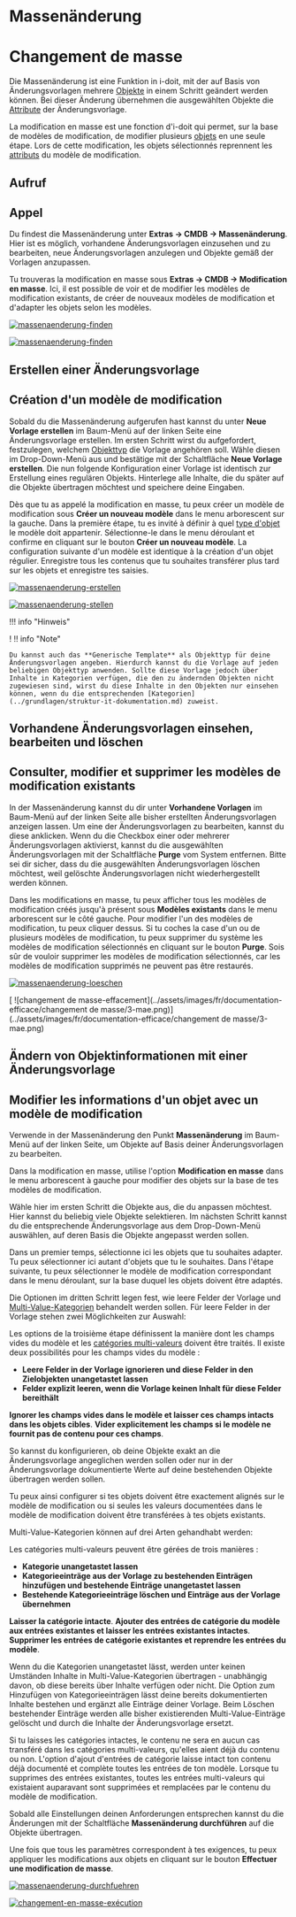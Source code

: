 <!-- TRANSLATED by md-translate -->
# Massenänderung

# Changement de masse

Die Massenänderung ist eine Funktion in i-doit, mit der auf Basis von Änderungsvorlagen mehrere [Objekte](../grundlagen/struktur-it-dokumentation.md) in einem Schritt geändert werden können. Bei dieser Änderung übernehmen die ausgewählten Objekte die [Attribute](../grundlagen/struktur-it-dokumentation.md) der Änderungsvorlage.

La modification en masse est une fonction d'i-doit qui permet, sur la base de modèles de modification, de modifier plusieurs [objets](../bases/structure-it-documentation.md) en une seule étape. Lors de cette modification, les objets sélectionnés reprennent les [attributs](../bases/structure-it-documentation.md) du modèle de modification.

## Aufruf

## Appel

Du findest die Massenänderung unter **Extras → CMDB → Massenänderung**. Hier ist es möglich, vorhandene Änderungsvorlagen einzusehen und zu bearbeiten, neue Änderungsvorlagen anzulegen und Objekte gemäß der Vorlagen anzupassen.

Tu trouveras la modification en masse sous **Extras → CMDB → Modification en masse**. Ici, il est possible de voir et de modifier les modèles de modification existants, de créer de nouveaux modèles de modification et d'adapter les objets selon les modèles.

[![massenaenderung-finden](../assets/images/de/effizientes-dokumentieren/massenaenderung/1-mae.png)](../assets/images/de/effizientes-dokumentieren/massenaenderung/1-mae.png)

[ ![massenaenderung-finden](../assets/images/fr/documenter-efficacement/massenaenderung/1-mae.png)](../assets/images/fr/documenter-efficacement/massenaenderung/1-mae.png)

## Erstellen einer Änderungsvorlage

## Création d'un modèle de modification

Sobald du die Massenänderung aufgerufen hast kannst du unter **Neue Vorlage erstellen**  im Baum-Menü auf der linken Seite eine Änderungsvorlage erstellen. Im ersten Schritt wirst du aufgefordert, festzulegen, welchem [Objekttyp](../grundlagen/struktur-it-dokumentation.md) die Vorlage angehören soll. Wähle diesen im Drop-Down-Menü aus und bestätige mit der Schaltfläche **Neue Vorlage erstellen**. Die nun folgende Konfiguration einer Vorlage ist identisch zur Erstellung eines regulären Objekts. Hinterlege alle Inhalte, die du später auf die Objekte übertragen möchtest und speichere deine Eingaben.

Dès que tu as appelé la modification en masse, tu peux créer un modèle de modification sous **Créer un nouveau modèle** dans le menu arborescent sur la gauche. Dans la première étape, tu es invité à définir à quel [type d'objet](../bases/structure-it-documentation.md) le modèle doit appartenir. Sélectionne-le dans le menu déroulant et confirme en cliquant sur le bouton **Créer un nouveau modèle**. La configuration suivante d'un modèle est identique à la création d'un objet régulier. Enregistre tous les contenus que tu souhaites transférer plus tard sur les objets et enregistre tes saisies.

[![massenaenderung-erstellen](../assets/images/de/effizientes-dokumentieren/massenaenderung/2-mae.png)](../assets/images/de/effizientes-dokumentieren/massenaenderung/2-mae.png)

[ ![massenaenderung-stellen](../assets/images/fr/documenter-efficacement/massenaenderung/2-mae.png)](../assets/images/fr/documenter-efficacement/massenaenderung/2-mae.png)

!!! info "Hinweis"

! !! info "Note"

```
Du kannst auch das **Generische Template** als Objekttyp für deine Änderungsvorlagen angeben. Hierdurch kannst du die Vorlage auf jeden beliebigen Objekttyp anwenden. Sollte diese Vorlage jedoch über Inhalte in Kategorien verfügen, die den zu ändernden Objekten nicht zugewiesen sind, wirst du diese Inhalte in den Objekten nur einsehen können, wenn du die entsprechenden [Kategorien](../grundlagen/struktur-it-dokumentation.md) zuweist.
```

## Vorhandene Änderungsvorlagen einsehen, bearbeiten und löschen

## Consulter, modifier et supprimer les modèles de modification existants

In der Massenänderung kannst du dir unter **Vorhandene Vorlagen** im Baum-Menü auf der linken Seite alle bisher erstellten Änderungsvorlagen anzeigen lassen. Um eine der Änderungsvorlagen zu bearbeiten, kannst du diese anklicken. Wenn du die Checkbox einer oder mehrerer Änderungsvorlagen aktivierst, kannst du die ausgewählten Änderungsvorlagen mit der Schaltfläche **Purge** vom System entfernen. Bitte sei dir sicher, dass du die ausgewählten Änderungsvorlagen löschen möchtest, weil gelöschte Änderungsvorlagen nicht wiederhergestellt werden können.

Dans les modifications en masse, tu peux afficher tous les modèles de modification créés jusqu'à présent sous **Modèles existants** dans le menu arborescent sur le côté gauche. Pour modifier l'un des modèles de modification, tu peux cliquer dessus. Si tu coches la case d'un ou de plusieurs modèles de modification, tu peux supprimer du système les modèles de modification sélectionnés en cliquant sur le bouton **Purge**. Sois sûr de vouloir supprimer les modèles de modification sélectionnés, car les modèles de modification supprimés ne peuvent pas être restaurés.

[![massenaenderung-loeschen](../assets/images/de/effizientes-dokumentieren/massenaenderung/3-mae.png)](../assets/images/de/effizientes-dokumentieren/massenaenderung/3-mae.png)

[ ![changement de masse-effacement](../assets/images/fr/documentation-efficace/changement de masse/3-mae.png)](../assets/images/fr/documentation-efficace/changement de masse/3-mae.png)

## Ändern von Objektinformationen mit einer Änderungsvorlage

## Modifier les informations d'un objet avec un modèle de modification

Verwende in der Massenänderung den Punkt **Massenänderung** im Baum-Menü auf der linken Seite, um Objekte auf Basis deiner Änderungsvorlagen zu bearbeiten.

Dans la modification en masse, utilise l'option **Modification en masse** dans le menu arborescent à gauche pour modifier des objets sur la base de tes modèles de modification.

Wähle hier im ersten Schritt die Objekte aus, die du anpassen möchtest. Hier kannst du beliebig viele Objekte selektieren. Im nächsten Schritt kannst du die entsprechende Änderungsvorlage aus dem Drop-Down-Menü auswählen, auf deren Basis die Objekte angepasst werden sollen.

Dans un premier temps, sélectionne ici les objets que tu souhaites adapter. Tu peux sélectionner ici autant d'objets que tu le souhaites. Dans l'étape suivante, tu peux sélectionner le modèle de modification correspondant dans le menu déroulant, sur la base duquel les objets doivent être adaptés.

Die Optionen im dritten Schritt legen fest, wie leere Felder der Vorlage und [Multi-Value-Kategorien](../grundlagen/struktur-it-dokumentation.md) behandelt werden sollen. Für leere Felder in der Vorlage stehen zwei Möglichkeiten zur Auswahl:

Les options de la troisième étape définissent la manière dont les champs vides du modèle et les [catégories multi-valeurs](../bases/structure-it-documentation.md) doivent être traités. Il existe deux possibilités pour les champs vides du modèle :

* **Leere Felder in der Vorlage ignorieren und diese Felder in den Zielobjekten unangetastet lassen**
* **Felder explizit leeren, wenn die Vorlage keinen Inhalt für diese Felder bereithält**

**Ignorer les champs vides dans le modèle et laisser ces champs intacts dans les objets cibles**.
**Vider explicitement les champs si le modèle ne fournit pas de contenu pour ces champs**.

So kannst du konfigurieren, ob deine Objekte exakt an die Änderungsvorlage angeglichen werden sollen oder nur in der Änderungsvorlage dokumentierte Werte auf deine bestehenden Objekte übertragen werden sollen.

Tu peux ainsi configurer si tes objets doivent être exactement alignés sur le modèle de modification ou si seules les valeurs documentées dans le modèle de modification doivent être transférées à tes objets existants.

Multi-Value-Kategorien können auf drei Arten gehandhabt werden:

Les catégories multi-valeurs peuvent être gérées de trois manières :

* **Kategorie unangetastet lassen**
* **Kategorieeinträge aus der Vorlage zu bestehenden Einträgen hinzufügen und bestehende Einträge unangetastet lassen**
* **Bestehende Kategorieeinträge löschen und Einträge aus der Vorlage übernehmen**

**Laisser la catégorie intacte**.
**Ajouter des entrées de catégorie du modèle aux entrées existantes et laisser les entrées existantes intactes**.
**Supprimer les entrées de catégorie existantes et reprendre les entrées du modèle**.

Wenn du die Kategorien unangetastet lässt, werden unter keinen Umständen Inhalte in Multi-Value-Kategorien übertragen - unabhängig davon, ob diese bereits über Inhalte verfügen oder nicht. Die Option zum Hinzufügen von Kategorieeinträgen lässt deine bereits dokumentierten Inhalte bestehen und ergänzt alle Einträge deiner Vorlage. Beim Löschen bestehender Einträge werden alle bisher existierenden Multi-Value-Einträge gelöscht und durch die Inhalte der Änderungsvorlage ersetzt.

Si tu laisses les catégories intactes, le contenu ne sera en aucun cas transféré dans les catégories multi-valeurs, qu'elles aient déjà du contenu ou non. L'option d'ajout d'entrées de catégorie laisse intact ton contenu déjà documenté et complète toutes les entrées de ton modèle. Lorsque tu supprimes des entrées existantes, toutes les entrées multi-valeurs qui existaient auparavant sont supprimées et remplacées par le contenu du modèle de modification.

Sobald alle Einstellungen deinen Anforderungen entsprechen kannst du die Änderungen mit der Schaltfläche **Massenänderung durchführen** auf die Objekte übertragen.

Une fois que tous les paramètres correspondent à tes exigences, tu peux appliquer les modifications aux objets en cliquant sur le bouton **Effectuer une modification de masse**.

[![massenaenderung-durchfuehren](../assets/images/de/effizientes-dokumentieren/massenaenderung/4-mae.png)](../assets/images/de/effizientes-dokumentieren/massenaenderung/4-mae.png)

[ ![changement-en-masse-exécution](../assets/images/fr/documentation-efficace/changement-en-masse/4-mae.png)](../assets/images/fr/documentation-efficace/changement-en-masse/4-mae.png)